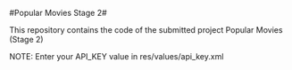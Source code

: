 #Popular Movies Stage 2#


This repository contains the code of the submitted project Popular Movies (Stage 2) 


NOTE: Enter your API_KEY value in res/values/api_key.xml

